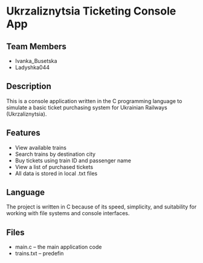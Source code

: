# Ukrzaliznytsia Ticketing Console App

## Team Members
- Ivanka_Busetska
- Ladyshka044

## Description
This is a console application written in the C programming language to simulate a basic ticket purchasing system for Ukrainian Railways (Ukrzaliznytsia).

## Features
- View available trains
- Search trains by destination city
- Buy tickets using train ID and passenger name
- View a list of purchased tickets
- All data is stored in local .txt files

## Language
The project is written in C because of its speed, simplicity, and suitability for working with file systems and console interfaces.

## Files
- main.c – the main application code
- trains.txt – predefin
